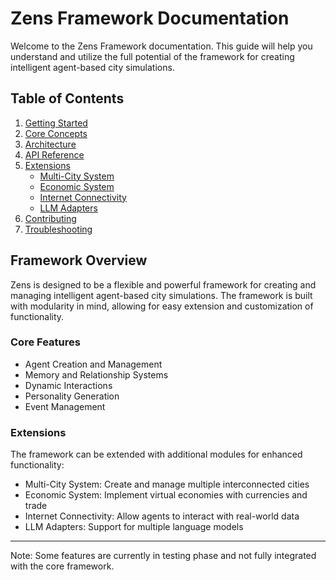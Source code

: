 # Zens Framework Documentation

Welcome to the Zens Framework documentation. This guide will help you understand and utilize the full potential of the framework for creating intelligent agent-based city simulations.

## Table of Contents

1. [Getting Started](./getting-started.md)
2. [Core Concepts](./core-concepts.md)
3. [Architecture](./architecture.md)
4. [API Reference](./api-reference.md)
5. [Extensions](./extensions/README.md)
   - [Multi-City System](./extensions/multi-city.md)
   - [Economic System](./extensions/economy.md)
   - [Internet Connectivity](./extensions/internet-connectivity.md)
   - [LLM Adapters](./extensions/llm-adapters.md)
6. [Contributing](../CONTRIBUTING.md)
7. [Troubleshooting](./troubleshooting.md)

## Framework Overview

Zens is designed to be a flexible and powerful framework for creating and managing intelligent agent-based city simulations. The framework is built with modularity in mind, allowing for easy extension and customization of functionality.

### Core Features

- Agent Creation and Management
- Memory and Relationship Systems
- Dynamic Interactions
- Personality Generation
- Event Management

### Extensions

The framework can be extended with additional modules for enhanced functionality:

- Multi-City System: Create and manage multiple interconnected cities
- Economic System: Implement virtual economies with currencies and trade
- Internet Connectivity: Allow agents to interact with real-world data
- LLM Adapters: Support for multiple language models

---
Note: Some features are currently in testing phase and not fully integrated with the core framework. 
